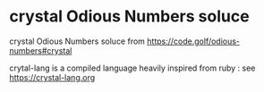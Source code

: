 # crystal Odious Numbers soluce

crystal Odious Numbers soluce from https://code.golf/odious-numbers#crystal

crytal-lang is a compiled language heavily inspired from ruby : see https://crystal-lang.org
